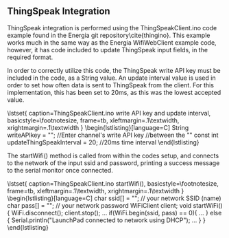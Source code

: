 ## ThingSpeak Integration

ThingSpeak integration is performed using the ThingSpeakClient.ino code example
found in the Energia git repository\cite{thingino}. This example works much in
the same way as the Energia WifiWebClient example code, however, it has code
included to update ThingSpeak input fields, in the required format.

In order to correctly utilize this code, the ThingSpeak write API key must be
included in the code, as a String value. An update interval value is used in
order to set how often data is sent to ThingSpeak from the client. For this
implementation, this has been set to 20ms, as this was the lowest accepted
value.

\lstset{
    caption=ThingSpeakClient.ino write API key and update interval,
    basicstyle=\footnotesize, frame=tb,
    xleftmargin=.1\textwidth, xrightmargin=.1\textwidth
}
\begin{lstlisting}[language=C]
String writeAPIkey = ""; //Enter channel's write API key
			 			//between the ""
const int updateThingSpeakInterval = 20; //20ms time interval
\end{lstlisting}

The startWifi() method is called from within the codes setup, and connects to
the network of the input ssid and password, printing a success message to the
serial monitor once connected.


\lstset{
    caption=ThingSpeakClient.ino startWifi(),
    basicstyle=\footnotesize, frame=tb,
    xleftmargin=.1\textwidth, xrightmargin=.1\textwidth
}
\begin{lstlisting}[language=C]
char ssid[] = ""; // your network SSID (name)
char pass[] = ""; // your network password
WiFiClient client;
void startWiFi(){
    WiFi.disconnect();
    client.stop();
    ...
    if(WiFi.begin(ssid, pass) == 0){
	...
    } else {
	Serial.println("LaunchPad connected to network using DHCP");
	...
    }
}
\end{lstlisting}
